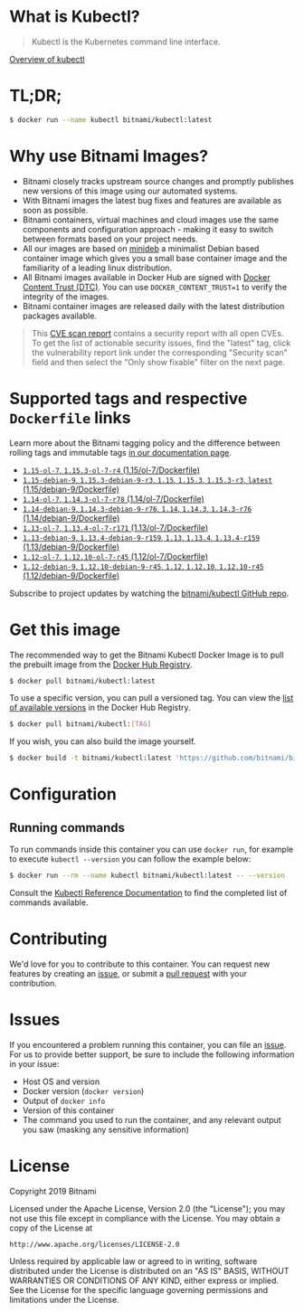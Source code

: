 
# What is Kubectl?

> Kubectl is the Kubernetes command line interface.

[Overview of kubectl](https://kubernetes.io/docs/reference/kubectl/overview/)

# TL;DR;

```bash
$ docker run --name kubectl bitnami/kubectl:latest
```

# Why use Bitnami Images?

* Bitnami closely tracks upstream source changes and promptly publishes new versions of this image using our automated systems.
* With Bitnami images the latest bug fixes and features are available as soon as possible.
* Bitnami containers, virtual machines and cloud images use the same components and configuration approach - making it easy to switch between formats based on your project needs.
* All our images are based on [minideb](https://github.com/bitnami/minideb) a minimalist Debian based container image which gives you a small base container image and the familiarity of a leading linux distribution.
* All Bitnami images available in Docker Hub are signed with [Docker Content Trust (DTC)](https://docs.docker.com/engine/security/trust/content_trust/). You can use `DOCKER_CONTENT_TRUST=1` to verify the integrity of the images.
* Bitnami container images are released daily with the latest distribution packages available.


> This [CVE scan report](https://quay.io/repository/bitnami/kubectl?tab=tags) contains a security report with all open CVEs. To get the list of actionable security issues, find the "latest" tag, click the vulnerability report link under the corresponding "Security scan" field and then select the "Only show fixable" filter on the next page.

# Supported tags and respective `Dockerfile` links

Learn more about the Bitnami tagging policy and the difference between rolling tags and immutable tags [in our documentation page](https://docs.bitnami.com/containers/how-to/understand-rolling-tags-containers/).


* [`1.15-ol-7`, `1.15.3-ol-7-r4` (1.15/ol-7/Dockerfile)](https://github.com/bitnami/bitnami-docker-kubectl/blob/1.15.3-ol-7-r4/1.15/ol-7/Dockerfile)
* [`1.15-debian-9`, `1.15.3-debian-9-r3`, `1.15`, `1.15.3`, `1.15.3-r3`, `latest` (1.15/debian-9/Dockerfile)](https://github.com/bitnami/bitnami-docker-kubectl/blob/1.15.3-debian-9-r3/1.15/debian-9/Dockerfile)
* [`1.14-ol-7`, `1.14.3-ol-7-r78` (1.14/ol-7/Dockerfile)](https://github.com/bitnami/bitnami-docker-kubectl/blob/1.14.3-ol-7-r78/1.14/ol-7/Dockerfile)
* [`1.14-debian-9`, `1.14.3-debian-9-r76`, `1.14`, `1.14.3`, `1.14.3-r76` (1.14/debian-9/Dockerfile)](https://github.com/bitnami/bitnami-docker-kubectl/blob/1.14.3-debian-9-r76/1.14/debian-9/Dockerfile)
* [`1.13-ol-7`, `1.13.4-ol-7-r171` (1.13/ol-7/Dockerfile)](https://github.com/bitnami/bitnami-docker-kubectl/blob/1.13.4-ol-7-r171/1.13/ol-7/Dockerfile)
* [`1.13-debian-9`, `1.13.4-debian-9-r159`, `1.13`, `1.13.4`, `1.13.4-r159` (1.13/debian-9/Dockerfile)](https://github.com/bitnami/bitnami-docker-kubectl/blob/1.13.4-debian-9-r159/1.13/debian-9/Dockerfile)
* [`1.12-ol-7`, `1.12.10-ol-7-r45` (1.12/ol-7/Dockerfile)](https://github.com/bitnami/bitnami-docker-kubectl/blob/1.12.10-ol-7-r45/1.12/ol-7/Dockerfile)
* [`1.12-debian-9`, `1.12.10-debian-9-r45`, `1.12`, `1.12.10`, `1.12.10-r45` (1.12/debian-9/Dockerfile)](https://github.com/bitnami/bitnami-docker-kubectl/blob/1.12.10-debian-9-r45/1.12/debian-9/Dockerfile)

Subscribe to project updates by watching the [bitnami/kubectl GitHub repo](https://github.com/bitnami/bitnami-docker-kubectl).

# Get this image

The recommended way to get the Bitnami Kubectl Docker Image is to pull the prebuilt image from the [Docker Hub Registry](https://hub.docker.com/r/bitnami/kubectl).

```bash
$ docker pull bitnami/kubectl:latest
```

To use a specific version, you can pull a versioned tag. You can view the [list of available versions](https://hub.docker.com/r/bitnami/kubectl/tags/) in the Docker Hub Registry.

```bash
$ docker pull bitnami/kubectl:[TAG]
```

If you wish, you can also build the image yourself.

```bash
$ docker build -t bitnami/kubectl:latest 'https://github.com/bitnami/bitnami-docker-kubectl.git#master:1.15/debian-9'
```

# Configuration

## Running commands

To run commands inside this container you can use `docker run`, for example to execute `kubectl --version` you can follow the example below:

```bash
$ docker run --rm --name kubectl bitnami/kubectl:latest -- --version
```

Consult the [Kubectl Reference Documentation](https://kubernetes.io/docs/reference/generated/kubectl/kubectl-commands) to find the completed list of commands available.

# Contributing

We'd love for you to contribute to this container. You can request new features by creating an [issue](https://github.com/bitnami/bitnami-docker-kubectl/issues), or submit a [pull request](https://github.com/bitnami/bitnami-docker-kubectl/pulls) with your contribution.

# Issues

If you encountered a problem running this container, you can file an [issue](https://github.com/bitnami/bitnami-docker-kubectl/issues). For us to provide better support, be sure to include the following information in your issue:

- Host OS and version
- Docker version (`docker version`)
- Output of `docker info`
- Version of this container
- The command you used to run the container, and any relevant output you saw (masking any sensitive information)

# License

Copyright 2019 Bitnami

Licensed under the Apache License, Version 2.0 (the "License");
you may not use this file except in compliance with the License.
You may obtain a copy of the License at

    http://www.apache.org/licenses/LICENSE-2.0

Unless required by applicable law or agreed to in writing, software
distributed under the License is distributed on an "AS IS" BASIS,
WITHOUT WARRANTIES OR CONDITIONS OF ANY KIND, either express or implied.
See the License for the specific language governing permissions and
limitations under the License.
